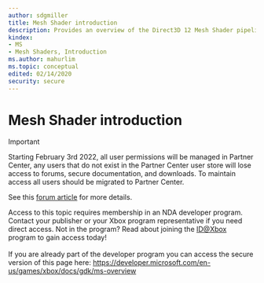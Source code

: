 ```yaml
---
author: sdgmiller
title: Mesh Shader introduction
description: Provides an overview of the Direct3D 12 Mesh Shader pipeline.
kindex:
- MS
- Mesh Shaders, Introduction
ms.author: mahurlim
ms.topic: conceptual
edited: 02/14/2020
security: secure
---
```


# Mesh Shader introduction
> [!IMPORTANT]
> Starting February 3rd 2022, all user permissions will be managed in Partner Center, any users that do not exist in the Partner Center user store will lose access to forums, secure documentation, and downloads. To maintain access all users should be migrated to Partner Center. <p></p>See this <a href="https://forums.xboxlive.com/articles/132187/breaking-change-user-access-for-forums-secure-docu.html">forum article</a> for more details.  

 Access to this topic requires membership in an NDA developer program. Contact your publisher or your Xbox program representative if you need direct access. Not in the program? Read about joining the <a href="https://www.xbox.com/Developers/id">ID@Xbox</a> program to gain access today!  <br/><br/>If you are already part of the developer program you can access the secure version of this page here: <a target="_blank" href="https://developer.microsoft.com/en-us/games/xbox/docs/gdk/ms-overview">https://developer.microsoft.com/en-us/games/xbox/docs/gdk/ms-overview</a>